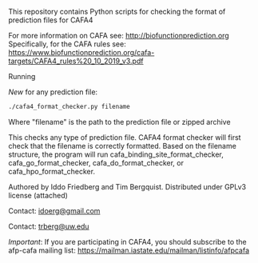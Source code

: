 
This repository contains Python scripts for checking the format of 
prediction files for CAFA4

For more information on CAFA  see: http://biofunctionprediction.org
Specifically, for the CAFA rules see: https://www.biofunctionprediction.org/cafa-targets/CAFA4_rules%20_10_2019_v3.pdf

Running

*New* for any prediction file:
```bash
./cafa4_format_checker.py filename
```

Where "filename" is the path to the prediction file or zipped archive


This checks any type of prediction file.
CAFA4 format checker  will first check that the filename is correctly formatted.
Based on the filename structure, the program will run cafa_binding_site_format_checker, cafa_go_format_checker, 
cafa_do_format_checker, or cafa_hpo_format_checker.


Authored by Iddo Friedberg and Tim Bergquist. Distributed under GPLv3 license (attached)

Contact: idoerg@gmail.com

Contact: trberg@uw.edu

*Important*: If you are participating in CAFA4, you should subscribe to the afp-cafa
mailing list: https://mailman.iastate.edu/mailman/listinfo/afpcafa
